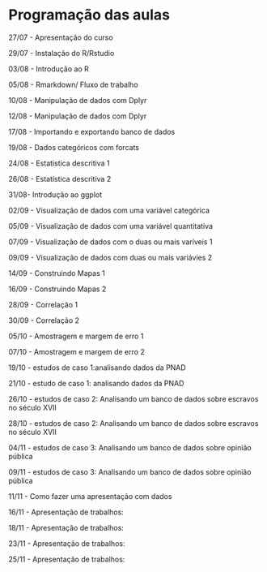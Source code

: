 Programação das aulas
=====================

27/07 - Apresentação do curso

29/07 - Instalação do R/Rstudio 

03/08 - Introdução ao R

05/08 - Rmarkdown/ Fluxo de trabalho

10/08 - Manipulação de dados com Dplyr

12/08 - Manipulação de dados com Dplyr

17/08 - Importando e exportando banco de dados

19/08 - Dados categóricos com forcats

24/08 - Estatistica descritiva 1

26/08 - Estatística descritiva 2

31/08-  Introdução ao ggplot 

02/09 - Visualização  de dados com uma variável categórica

05/09 - Visualização de dados com uma variável quantitativa

07/09 - Visualização  de dados com o duas ou mais varíveis 1

09/09 - Visualização de dados com duas ou mais variávies 2

14/09 - Construindo Mapas 1

16/09 - Construindo Mapas 2

28/09 - Correlação 1

30/09 - Correlação 2

05/10 - Amostragem e margem de erro 1

07/10 - Amostragem e margem de erro 2

19/10 - estudos de caso 1:analisando dados da PNAD

21/10 - estudo de caso 1: analisando dados da PNAD

26/10 - estudos de caso 2: Analisando um banco de dados sobre escravos no século XVII

28/10 - estudos de caso 2: Analisando um banco de dados sobre escravos no século XVII

04/11 - estudos de caso 3: Analisando um banco de dados sobre opinião pública

09/11 - estudos de caso 3: Analisando um banco de dados sobre opinião pública

11/11 - Como fazer uma apresentação com dados

16/11 - Apresentação de trabalhos: 

18/11 - Apresentação de trabalhos:  

23/11 - Apresentação de trabalhos: 

25/11 - Apresentação de trabalhos:

